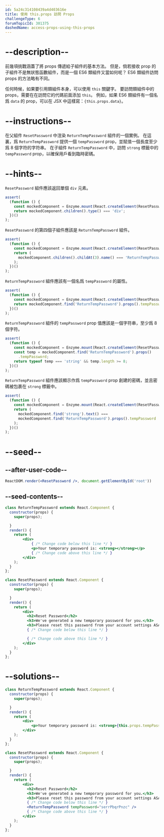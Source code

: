 ```yaml
---
id: 5a24c314108439a4d403616e
title: 使用 this.props 訪問 Props
challengeType: 6
forumTopicId: 301375
dashedName: access-props-using-this-props
---
```


# --description--

前幾項挑戰涵蓋了將 props 傳遞給子組件的基本方法。 但是，倘若接收 prop 的子組件不是無狀態函數組件，而是一個 ES6 類組件又當如何呢？ ES6 類組件訪問 props 的方法略有不同。

任何時候，如果要引用類組件本身，可以使用 `this` 關鍵字。 要訪問類組件中的 props，需要在在訪問它的代碼前面添加 `this`。 例如，如果 ES6 類組件有一個名爲 `data` 的 prop，可以在 JSX 中這樣寫：`{this.props.data}`。

# --instructions--

在父組件 `ResetPassword` 中渲染 `ReturnTempPassword` 組件的一個實例。 在這裏，爲 `ReturnTempPassword` 提供一個 `tempPassword` prop，並賦值一個長度至少爲 8 個字符的字符串。 在子組件 `ReturnTempPassword` 中，訪問 `strong` 標籤中的 `tempPassword` prop，以確保用戶看到臨時密碼。

# --hints--

`ResetPassword` 組件應該返回單個 `div` 元素。

```js
assert(
  (function () {
    const mockedComponent = Enzyme.mount(React.createElement(ResetPassword));
    return mockedComponent.children().type() === 'div';
  })()
);
```

`ResetPassword` 的第四個子組件應該是 `ReturnTempPassword` 組件。

```js
assert(
  (function () {
    const mockedComponent = Enzyme.mount(React.createElement(ResetPassword));
    return (
      mockedComponent.children().childAt(3).name() === 'ReturnTempPassword'
    );
  })()
);
```

`ReturnTempPassword` 組件應該有一個名爲 `tempPassword` 的屬性。

```js
assert(
  (function () {
    const mockedComponent = Enzyme.mount(React.createElement(ResetPassword));
    return mockedComponent.find('ReturnTempPassword').props().tempPassword;
  })()
);
```

`ReturnTempPassword` 組件的 `tempPassword` prop 值應該是一個字符串，至少爲 8 個字符。

```js
assert(
  (function () {
    const mockedComponent = Enzyme.mount(React.createElement(ResetPassword));
    const temp = mockedComponent.find('ReturnTempPassword').props()
      .tempPassword;
    return typeof temp === 'string' && temp.length >= 8;
  })()
);
```

`ReturnTempPassword` 組件應該顯示作爲 `tempPassword` prop 創建的密碼，並且密碼被包裹在 `strong` 標籤中。

```js
assert(
  (function () {
    const mockedComponent = Enzyme.mount(React.createElement(ResetPassword));
    return (
      mockedComponent.find('strong').text() ===
      mockedComponent.find('ReturnTempPassword').props().tempPassword
    );
  })()
);
```

# --seed--

## --after-user-code--

```jsx
ReactDOM.render(<ResetPassword />, document.getElementById('root'))
```

## --seed-contents--

```jsx
class ReturnTempPassword extends React.Component {
  constructor(props) {
    super(props);

  }
  render() {
    return (
        <div>
            { /* Change code below this line */ }
            <p>Your temporary password is: <strong></strong></p>
            { /* Change code above this line */ }
        </div>
    );
  }
};

class ResetPassword extends React.Component {
  constructor(props) {
    super(props);

  }
  render() {
    return (
        <div>
          <h2>Reset Password</h2>
          <h3>We've generated a new temporary password for you.</h3>
          <h3>Please reset this password from your account settings ASAP.</h3>
          { /* Change code below this line */ }

          { /* Change code above this line */ }
        </div>
    );
  }
};
```

# --solutions--

```jsx
class ReturnTempPassword extends React.Component {
  constructor(props) {
    super(props);

  }
  render() {
    return (
        <div>
            <p>Your temporary password is: <strong>{this.props.tempPassword}</strong></p>
        </div>
    );
  }
};

class ResetPassword extends React.Component {
  constructor(props) {
    super(props);

  }
  render() {
    return (
        <div>
          <h2>Reset Password</h2>
          <h3>We've generated a new temporary password for you.</h3>
          <h3>Please reset this password from your account settings ASAP.</h3>
          { /* Change code below this line */ }
          <ReturnTempPassword tempPassword="serrPbqrPnzc" />
          { /* Change code above this line */ }
        </div>
    );
  }
};
```
